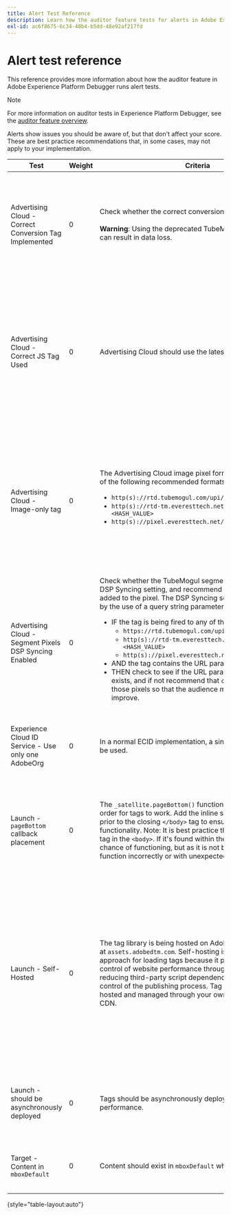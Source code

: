 ```yaml
---
title: Alert Test Reference
description: Learn how the auditor feature tests for alerts in Adobe Experience Platform Debugger.
exl-id: ac6f8675-6c34-48b4-b5dd-48e92af217fd
---
```

# Alert test reference

This reference provides more information about how the auditor feature in Adobe Experience Platform Debugger runs alert tests.

>[!NOTE]
>
>For more information on auditor tests in Experience Platform Debugger, see the [auditor feature overview](./overview.md).

Alerts show issues you should be aware of, but that don't affect your score. These are best practice recommendations that, in some cases, may not apply to your implementation.

| Test | Weight | Criteria | Recommendation |
| --- | --- | --- | --- |
| Advertising Cloud - Correct Conversion Tag Implemented | 0 | Check whether the correct conversion tag is used.<br><br>**Warning**: Using the deprecated TubeMogul conversion tags can result in data loss. | Upgrade your conversion pixels to the new Advertising Cloud image-only conversion tags. This can be most easily accomplished with the [Advertising Cloud tag extension](../../destinations/catalog/advertising/adobe-advertising-cloud.md). |
| Advertising Cloud - Correct JS Tag Used | 0 | Advertising Cloud should use the latest JavaScript tags. | Upgrade your Advertising Cloud JavaScript to the latest version. Using the deprecated JavaScript versions can result in lost functionality. This can be accomplished more easily through the use of the [Advertising Cloud tag extension](../../destinations/catalog/advertising/adobe-advertising-cloud.md). |
| Advertising Cloud - Image-only tag | 0 | The Advertising Cloud image pixel format should match one of the following recommended formats: <ul><li>`http(s)://rtd.tubemogul.com/upi/?sid=<HASH_VALUE>`</li><li>`http(s)://rtd-tm.everesttech.net/upi/?sid=<HASH_VALUE>`</li><li>`http(s)://pixel.everesttech.net/px2/<NUMERIC_ID>?`</li></ul> | Upgrade your Advertising Cloud pixels to the new Advertising Cloud image-only tags, which ensure you are taking advantage of the full Advertising Cloud functionality. This can be most easily accomplished with the [Advertising Cloud tag extension](../../destinations/catalog/advertising/adobe-advertising-cloud.md). |
| Advertising Cloud - Segment Pixels DSP Syncing Enabled | 0 | Check whether the TubeMogul segment pixel contains a DSP Syncing setting, and recommend that the setting be added to the pixel. The DSP Syncing setting is determined by the use of a query string parameter. To summarize: <ul><li>IF the tag is being fired to any of the following:<ul><li>`https://rtd.tubemogul.com/upi/?sid=<HASH_VALUE>`</li><li>`http(s)://rtd-tm.everesttech.net/upi/?sid=<HASH_VALUE>`</li><li>`http(s)://pixel.everesttech.net/px2/<NUMERIC_ID>?`</li></ul></li><li>AND the tag contains the URL parameter `sid=`</li><li>THEN check to see if the URL parameter `cs=0` or `cs=1` exists, and if not recommend that `cs=1` be added to those pixels so that the audience match rates can improve.</li></ul> | Add the URL parameter `cs=1` to your Advertising Cloud pixels so that DSP Syncing can occur, which increases audience match rates. This can most easily be accomplished with the [Advertising Cloud tag extension](../../destinations/catalog/advertising/adobe-advertising-cloud.md). |
| Experience Cloud ID Service - Use only one AdobeOrg | 0 | In a normal ECID implementation, a single AdobeOrg should be used. | Validate that multiple AdobeOrg IDs exist for this implementation. <br><br>[Additional information](https://experienceleague.adobe.com/docs/id-service/using/intro/id-request.html) |
| Launch - `pageBottom` callback placement | 0 | The `_satellite.pageBottom()` function must be present in order for tags to work. Add the inline script immediately prior to the closing `</body>` tag to ensure proper DTM functionality. Note: It is best practice that the tag be the last tag in the `<body>`. If it's found within the `<body>` tag, it has a chance of functioning, but as it is not best practice, it could function incorrectly or with unexpected or undesired results. | Add the inline script immediately prior to the closing `</body>` tag to ensure proper DTM functionality. <br><br>[Additional information](../../tags/ui/client-side/asynchronous-deployment.md) |
| Launch - Self-Hosted | 0 | The tag library is being hosted on Adobe's Akamai instance at `assets.adobedtm.com`. Self-hosting is the recommended approach for loading tags because it provides greater control of website performance through cache control, reducing third-party script dependencies, and greater control of the publishing process. Tag libraries can be hosted and managed through your own web hosting or CDN. | Switch to a self-hosting is approach for loading tags on a page. Although hosting via the Akamai CDN works in most cases, self-hosting improves page performance. <br><br>Additional information:<ul><li>[Tags quickstart guide](../../tags/ui/client-side/asynchronous-deployment.md)</li><li>[Asynchronous deployment](../../tags/ui/client-side/asynchronous-deployment.md)</li></ul> |
| Launch - should be asynchronously deployed | 0 | Tags should be asynchronously deployed for optimal performance. | Include the `async` parameter in the inline script to ensure proper tags functionality <br><br>[Additional information](../../tags/ui/client-side/asynchronous-deployment.md) |
| Target - Content in `mboxDefault` | 0 | Content should exist in `mboxDefault` when using `at.js`. | Verify that the content is available. <br><br>[Additional information](https://experienceleague.adobe.com/docs/target/using/implement-target/implementing-target.html) |

{style="table-layout:auto"}
